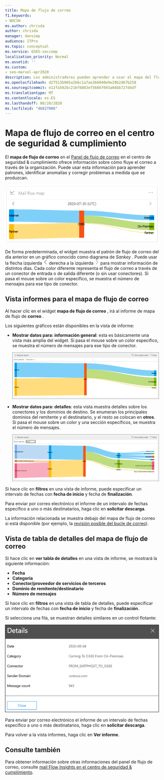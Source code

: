 ```yaml
---
title: Mapa de flujo de correo
f1.keywords:
- NOCSH
ms.author: chrisda
author: chrisda
manager: dansimp
audience: ITPro
ms.topic: conceptual
ms.service: O365-seccomp
localization_priority: Normal
ms.assetid: ''
ms.custom:
- seo-marvel-apr2020
description: Los administradores pueden aprender a usar el mapa del flujo de correo en el panel de flujo de correo en el centro de seguridad & cumplimiento para visualizar y realizar un seguimiento de la forma en que el correo fluye hacia y desde la organización a través de conectores y sin usar conectores.
ms.openlocfilehash: d27513b905a2b6c1a7ae366040e9e29b2d67b258
ms.sourcegitcommit: e12fa502bc216f6083ef5666f693a04bb727d4df
ms.translationtype: MT
ms.contentlocale: es-ES
ms.lasthandoff: 08/20/2020
ms.locfileid: "46827006"
---
```

# <a name="mail-flow-map-in-the-security--compliance-center"></a>Mapa de flujo de correo en el centro de seguridad & cumplimiento

El **mapa de flujo de correo** en el [Panel de flujo de correo](mail-flow-insights-v2.md) en el centro de seguridad & cumplimiento ofrece información sobre cómo fluye el correo a través de la organización. Puede usar esta información para aprender patrones, identificar anomalías y corregir problemas a medida que se produzcan.

![Widget mail Flow Map en el panel de flujo de correo en el centro de seguridad & cumplimiento](../../media/mfi-mail-flow-map-widget.png)

De forma predeterminada, el widget muestra el patrón de flujo de correo del día anterior en un gráfico conocido como diagrama de *Sankey* . Puede usar la flecha izquierda ![ y la flecha ](../../media/scc-left-arrow.png) derecha a la izquierda ![ ](../../media/scc-right-arrow.png) para mostrar información de distintos días. Cada color diferente representa el flujo de correo a través de un conector de entrada o de salida diferente (o sin usar conectores). Si pasa el mouse sobre un color específico, se muestra el número de mensajes para ese tipo de conector.

## <a name="report-view-for-the-mail-flow-map"></a>Vista informes para el mapa de flujo de correo

Al hacer clic en el widget **mapa de flujo de correo** , irá al informe de mapa de flujo de **correo** .

Los siguientes gráficos están disponibles en la vista de informe:

- **Mostrar datos para: información general**: esta es básicamente una vista más amplia del widget. Si pasa el mouse sobre un color específico, se muestra el número de mensajes para ese tipo de conector.

  ![Vista general en el informe de mapa de flujo de correo](../../media/mfi-mail-flow-map-report-overview.png)

- **Mostrar datos para: detalles**: esta vista muestra detalles sobre los conectores y los dominios de destino. Se enumeran los principales dominios del remitente y el destinatario, y el resto se colocan en **otros**. Si pasa el mouse sobre un color y una sección específicos, se muestra el número de mensajes.

  ![Vista de detalles en el informe de mapa de flujo de correo](../../media/mfi-mail-flow-map-report-detail.png)

Si hace clic en **filtros** en una vista de informe, puede especificar un intervalo de fechas con **fecha de inicio** y fecha de **finalización**.

Para enviar por correo electrónico el informe de un intervalo de fechas específico a uno o más destinatarios, haga clic en **solicitar descarga**.

La información relacionada se muestra debajo del mapa de flujo de correo si está disponible (por ejemplo, la [revisión posible del bucle de correo](mfi-mail-loop-insight.md)).

## <a name="details-table-view-for-the-mail-flow-map"></a>Vista de tabla de detalles del mapa de flujo de correo

Si hace clic en **ver tabla de detalles** en una vista de informe, se mostrará la siguiente información:

- **Fecha**
- **Categoría**
- **Conector/proveedor de servicios de terceros**
- **Dominio de remitente/destinatario**
- **Número de mensajes**

Si hace clic en **filtros** en una vista de tabla de detalles, puede especificar un intervalo de fechas con **fecha de inicio** y fecha de **finalización**.

Si selecciona una fila, se muestran detalles similares en un control flotante:

![Flotante de detalles de la tabla de detalles en el mapa de flujo de correo](../../media/mfi-mail-flow-map-view-details-table-details.png)

Para enviar por correo electrónico el informe de un intervalo de fechas específico a uno o más destinatarios, haga clic en **solicitar descarga**.

Para volver a la vista informes, haga clic en **Ver informe**.

## <a name="see-also"></a>Consulte también

Para obtener información sobre otras informaciones del panel de flujo de correo, consulte [mail Flow Insights en el centro de seguridad & cumplimiento](mail-flow-insights-v2.md).

